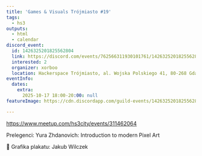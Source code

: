 ```yaml
---
title: 'Games & Visuals Trójmiasto #19'
tags:
  - hs3
outputs:
  - html
  - calendar
discord_event:
  id: 1426325201825562804
  link: https://discord.com/events/762566311930101761/1426325201825562804
  interested: 2
  organizer: xorboo
  location: Hackerspace Trójmiasto, al. Wojska Polskiego 41, 80-268 Gdańsk
eventInfo:
  dates:
    extra:
      2025-10-17 18:00-20:00: null
featureImage: https://cdn.discordapp.com/guild-events/1426325201825562804/f1579926da559b9f5d4b81a5dad83557.png?size=1024

---
```


https://www.meetup.com/hs3city/events/311462064

Prelegenci:
Yura Zhdanovich: Introduction to modern Pixel Art

🎨 Grafika plakatu: Jakub Wilczek
